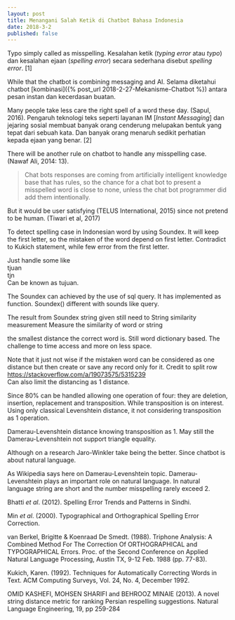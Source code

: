 ```yaml
---
layout: post
title: Menangani Salah Ketik di Chatbot Bahasa Indonesia
date: 2018-3-2
published: false
---
```

Typo simply called as misspelling.
Kesalahan ketik (_typing error_ atau _typo_) dan kesalahan ejaan (_spelling error_)
secara sederhana disebut _spelling error_. [1]

While that the chatbot is combining messaging and AI.
Selama diketahui chatbot [kombinasi]({% post_url 2018-2-27-Mekanisme-Chatbot %}) antara
pesan instan dan kecerdasan buatan.

Many people take less care the right spell of a word these day. (Sapul, 2016).
Pengaruh teknologi teks seperti layanan IM [_Instant Messaging_] dan jejaring sosial
membuat banyak orang cenderung melupakan bentuk yang tepat dari sebuah kata.
Dan banyak orang menaruh sedikit perhatian kepada ejaan yang benar. [2]

There will be another rule on chatbot to handle any misspelling case. (Nawaf Ali, 2014: 13).
> Chat bots responses are coming from artificially intelligent knowledge base that has rules,
so the chance for a chat bot to present a misspelled word is close to none,
unless the chat bot programmer did add them intentionally.

But it would be user satisfying (TELUS International, 2015)
since not pretend to be human. (Tiwari et al, 2017)

To detect spelling case in Indonesian word by using Soundex.
It will keep the first letter, so the mistaken of the word depend on first letter.
Contradict to Kukich statement, while few error from the first letter.

Just handle some like  
tjuan  
tjn  
Can be known as tujuan.

The Soundex can achieved by the use of sql query. It has implemented as function. Soundex() different with sounds like query.

The result from Soundex string given still need to
String similarity measurement
Measure the similarity of word or string

the smallest distance the correct word is. Still word dictionary based. The challenge to time access and  more on less space.

Note that it just not wise if the mistaken word can be considered as one distance but then create or save any record only for it.
Credit to split row https://stackoverflow.com/a/19073575/5315239  
Can also limit the distancing as 1 distance.

Since 80% can be handled allowing one operation of four: they are deletion, insertion, replacement and transposition.
While transposition is on interest. Using only classical Levenshtein distance, it not considering transposition as 1 operation.

Damerau-Levenshtein distance knowing transposition as 1. May still the Damerau-Levenshtein not support triangle equality.

Although on a research Jaro-Winkler take being the better. Since chatbot is about natural language.

As Wikipedia says here on Damerau-Levenshtein topic.
Damerau-Levenshtein plays an important role on natural language. In natural language string are short and the number misspelling rarely exceed 2.

Bhatti _et al_. (2012). Spelling Error Trends and Patterns in Sindhi.

Min _et al_. (2000). Typographical and Orthographical Spelling Error Correction.

van Berkel, Brigitte & Koenraad De Smedt. (1988). Triphone Analysis: A Combined Method For The Correction Of ORTHOGRAPHICAL and TYPOGRAPHICAL Errors. Proc. of the Second Conference on Applied Natural Language Processing, Austin TX, 9-12 Feb. 1988 (pp. 77-83).

Kukich, Karen. (1992). Techniques for Automatically Correcting Words in Text. ACM Computing Surveys, Vol. 24, No. 4, December 1992.

OMID KASHEFI, MOHSEN SHARIFI and BEHROOZ MINAIE (2013). A novel string distance metric for ranking Persian respelling suggestions. Natural Language Engineering, 19, pp 259-284